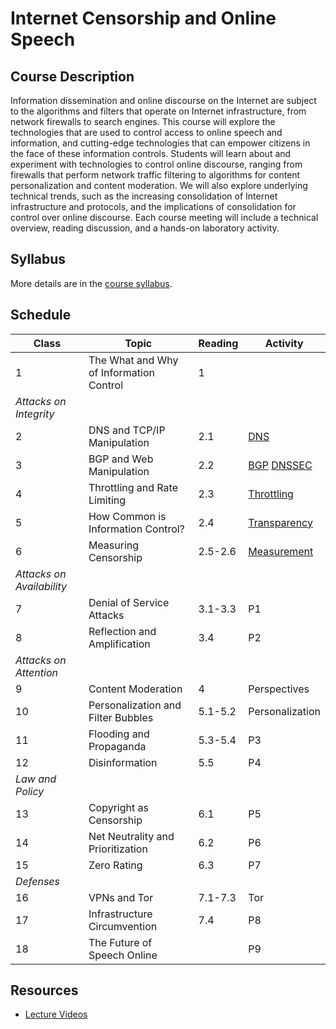 # Internet Censorship and Online Speech

## Course Description 

Information dissemination and online discourse on the Internet are
subject to the algorithms and filters that operate on Internet
infrastructure, from network firewalls to search engines. This course
will explore the technologies that are used to control access to online
speech and information, and cutting-edge technologies that can empower
citizens in the face of these information controls. Students will learn
about and experiment with technologies to control online discourse,
ranging from firewalls that perform network traffic filtering to
algorithms for content personalization and content moderation. We will
also explore underlying technical trends, such as the increasing
consolidation of Internet infrastructure and protocols, and the
implications of consolidation for control over online discourse. Each
course meeting will include a technical overview, reading discussion,
and a hands-on laboratory activity.

## Syllabus

More details are in the [course syllabus](syllabus.md).

## Schedule


| **Class**                 | **Topic**                               | **Reading** | **Activity**                                            |
|---------------------------|-----------------------------------------|-------------|---------------------------------------------------------|
| 1                         | The What and Why of Information Control | 1           |                                                         |
| *Attacks on Integrity*    |                                         |             |                                                         |
| 2                         | DNS and TCP/IP Manipulation             | 2.1         | [DNS](activities/dns.md)                                |
| 3                         | BGP and Web Manipulation                | 2.2         | [BGP](activities/bgp.md) [DNSSEC](activities/dnssec.md) |
| 4                         | Throttling and Rate Limiting            | 2.3         | [Throttling](activities/throttling.md)                  |
| 5                         | How Common is Information Control?      | 2.4         | [Transparency](activities/transparency.md)              |
| 6                         | Measuring Censorship                    | 2.5-2.6     | [Measurement](activities/measurement.md)                |
| *Attacks on Availability* |                                         |             |                                                         |
| 7                         | Denial of Service Attacks               | 3.1-3.3     | P1                                                      |
| 8                         | Reflection and Amplification            | 3.4         | P2                                                      |
| *Attacks on Attention*    |                                         |             |                                                         |
| 9                         | Content Moderation                      | 4           | Perspectives                                            |
| 10                        | Personalization and Filter Bubbles      | 5.1-5.2     | Personalization                                         |
| 11                        | Flooding and Propaganda                 | 5.3-5.4     | P3                                                      |
| 12                        | Disinformation                          | 5.5         | P4                                                      |
| *Law and Policy*          |                                         |             |                                                         |
| 13                        | Copyright as Censorship                 | 6.1         | P5                                                      |
| 14                        | Net Neutrality and Prioritization       | 6.2         | P6                                                      |
| 15                        | Zero Rating                             | 6.3         | P7                                                      |
| *Defenses*                |                                         |             |                                                         |
| 16                        | VPNs and Tor                            | 7.1-7.3     | Tor                                                     |
| 17                        | Infrastructure Circumvention            | 7.4         | P8                                                      |
| 18                        | The Future of Speech Online             |             | P9                                                      |

## Resources

* [Lecture
  Videos](https://youtube.com/playlist?list=PLpherdrLyny9vAH3GUofYRu4Ig8wY9Lho)
